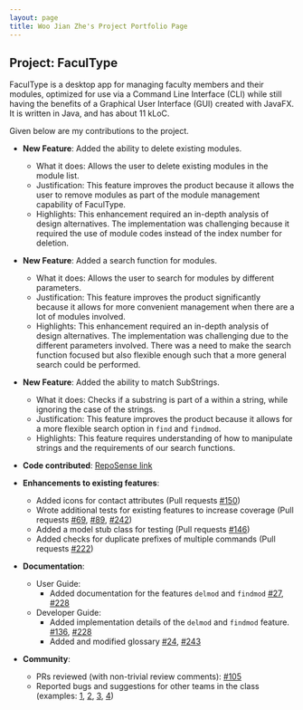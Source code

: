 ```yaml
---
layout: page
title: Woo Jian Zhe's Project Portfolio Page
---
```


## Project: FaculType

FaculType is a desktop app for managing faculty members and their modules, optimized for use via a Command Line Interface (CLI) while still having the benefits of a Graphical User Interface (GUI) created with JavaFX. It is written in Java, and has about 11 kLoC.

Given below are my contributions to the project.

* **New Feature**: Added the ability to delete existing modules.
  * What it does: Allows the user to delete existing modules in the module list.
  * Justification: This feature improves the product because it allows the user to remove modules as part of the module management capability of FaculType.
  * Highlights: This enhancement required an in-depth analysis of design alternatives. The implementation was challenging because it required the use of module codes instead of the index number for deletion.

* **New Feature**: Added a search function for modules.
  * What it does: Allows the user to search for modules by different parameters.
  * Justification: This feature improves the product significantly because it allows for more convenient management when there are a lot of modules involved.
  * Highlights: This enhancement required an in-depth analysis of design alternatives. The implementation was challenging due to the different parameters involved. There was a need to make the search function focused but also flexible enough such that a more general search could be performed.

* **New Feature**: Added the ability to match SubStrings.
  * What it does: Checks if a substring is part of a within a string, while ignoring the case of the strings.
  * Justification: This feature improves the product because it allows for a more flexible search option in `find` and `findmod`.
  * Highlights: This feature requires understanding of how to manipulate strings and the requirements of our search functions. 

* **Code contributed**: [RepoSense link](https://nus-cs2103-ay2021s1.github.io/tp-dashboard/#breakdown=true&search=jzwoo)

* **Enhancements to existing features**:
  * Added icons for contact attributes (Pull requests
   [\#150](https://github.com/AY2021S1-CS2103-T14-1/tp/pull/150))
  * Wrote additional tests for existing features to increase coverage (Pull requests 
  [\#69](https://github.com/AY2021S1-CS2103-T14-1/tp/pull/69), 
  [\#89](https://github.com/AY2021S1-CS2103-T14-1/tp/pull/89), 
  [\#242](https://github.com/AY2021S1-CS2103-T14-1/tp/pull/242))
  * Added a model stub class for testing (Pull requests 
  [\#146](https://github.com/AY2021S1-CS2103-T14-1/tp/pull/146))
  * Added checks for duplicate prefixes of multiple commands (Pull requests 
  [\#222](https://github.com/AY2021S1-CS2103-T14-1/tp/pull/222))

* **Documentation**:
  * User Guide:
    * Added documentation for the features `delmod` and `findmod` 
    [\#27](https://github.com/AY2021S1-CS2103-T14-1/tp/pull/27), 
    [\#228](https://github.com/AY2021S1-CS2103-T14-1/tp/pull/228)
  * Developer Guide:
    * Added implementation details of the `delmod` and `findmod` feature. 
    [\#136](https://github.com/AY2021S1-CS2103-T14-1/tp/pull/136), 
    [\#228](https://github.com/AY2021S1-CS2103-T14-1/tp/pull/228)
    * Added and modified glossary 
    [\#24](https://github.com/AY2021S1-CS2103-T14-1/tp/pull/24), 
    [\#243](https://github.com/AY2021S1-CS2103-T14-1/tp/pull/243)

* **Community**:
  * PRs reviewed (with non-trivial review comments): 
  [\#105](https://github.com/AY2021S1-CS2103-T14-1/tp/pull/105)
  * Reported bugs and suggestions for other teams in the class (examples: 
  [1](https://github.com/jzwoo/ped/issues/1), 
  [2](https://github.com/jzwoo/ped/issues/2), 
  [3](https://github.com/jzwoo/ped/issues/3), 
  [4](https://github.com/jzwoo/ped/issues/4))
